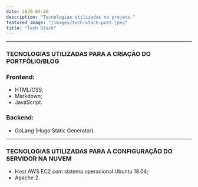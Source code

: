 ```yaml
---
date: 2020-04-26
description: "Tecnologias utilizadas no projeto."
featured_image: "/images/tech-stack-post.jpeg"
title: "Tech Stack"
---
```


---
### TECNOLOGIAS UTILIZADAS PARA A CRIAÇÃO DO PORTFÓLIO/BLOG

### Frontend:
- HTML/CSS;
- Markdown;
- JavaScript.

### Backend:
- GoLang (Hugo Static Generator).

---
### TECNOLOGIAS UTILIZADAS PARA A CONFIGURAÇÃO DO SERVIDOR NA NUVEM

- Host AWS EC2 com sistema operacional Ubuntu 18.04;
- Apache 2.